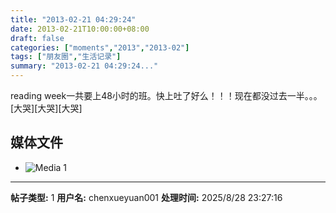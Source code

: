 ```yaml
---
title: "2013-02-21 04:29:24"
date: 2013-02-21T10:00:00+08:00
draft: false
categories: ["moments","2013","2013-02"]
tags: ["朋友圈","生活记录"]
summary: "2013-02-21 04:29:24..."
---
```


reading week一共要上48小时的班。快上吐了好么！！！现在都没过去一半。。。[大哭][大哭][大哭]

## 媒体文件

- ![Media 1](/Moments/photos/2013-02-21/201302210429240.jpg)

---

**帖子类型:** 1
**用户名:** chenxueyuan001
**处理时间:** 2025/8/28 23:27:16